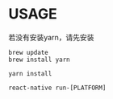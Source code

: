 # USAGE
若没有安装yarn，请先安装
```
brew update
brew install yarn
```

```
yarn install

react-native run-[PLATFORM]
```

